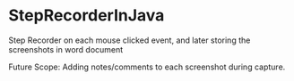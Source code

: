 # StepRecorderInJava
Step Recorder on each mouse clicked event, and later storing the screenshots in word document


Future Scope:
Adding notes/comments to each screenshot during capture.
